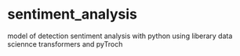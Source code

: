 # sentiment_analysis
model of detection sentiment analysis with python using liberary data sciennce transformers and pyTroch 
